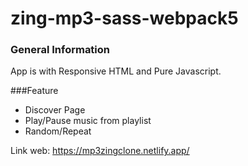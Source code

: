 # zing-mp3-sass-webpack5



### General Information
App is with Responsive HTML and Pure Javascript.




###Feature
- Discover Page
- Play/Pause music from playlist
- Random/Repeat



Link web: https://mp3zingclone.netlify.app/
